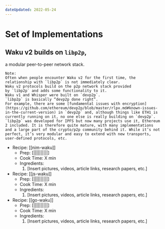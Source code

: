 ```yaml
---
dateUpdated: 2022-05-24
---
```


# Set of Implementations

## Waku v2 builds on `libp2p`,  
a modular peer-to-peer network stack.

```
Note:  
Often when people encounter Waku v2 for the first time, the relationship with `libp2p` is not immediately clear.  
Waku v2 protocols build on the p2p network stack provided by `libp2p` and adds some functionality to it.  
Waku v1 and Whisper were built on `devp2p`.  
`libp2p` is basically “devp2p done right”.  
For example, there are some [fundamental issues with encryption](https://github.com/ethereum/devp2p/blob/master/rlpx.md#known-issues-in-the-current-version) in `devp2p` and, although things like ETH1 is currently running on it, no one else is really building on `devp2p`.  
`libp2p` was developed for IPFS but now many projects use it, Ethereum 2 included. It is therefore quite mature, with many implementations and a large part of the crypto/p2p community behind it. While it’s not perfect, it’s very modular and easy to extend with new transports, user-defined protocols, etc.
```

- Recipe: [[nim-waku]]
	- Prep: [||||||||||]
	- Cook Time: X min
	- Ingredients: 
		1. [Insert pictures, videos, article links, research papers, etc.]
- Recipe: [[js-waku]]
	- Prep: [||||||||||]
	- Cook Time: X min
	- Ingredients: 
		1. [Insert pictures, videos, article links, research papers, etc.]
- Recipe: [[go-waku]]
	- Prep: [||||||||||]
	- Cook Time: X min
	- Ingredients: 
		1. [Insert pictures, videos, article links, research papers, etc.]